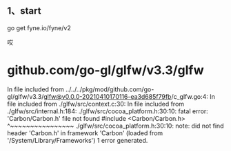 
## 1、start

go get fyne.io/fyne/v2

哎

# github.com/go-gl/glfw/v3.3/glfw
In file included from ../../../pkg/mod/github.com/go-gl/glfw/v3.3/glfw@v0.0.0-20210410170116-ea3d685f79fb/c_glfw.go:4:
In file included from ./glfw/src/context.c:30:
In file included from ./glfw/src/internal.h:184:
./glfw/src/cocoa_platform.h:30:10: fatal error: 'Carbon/Carbon.h' file not found
#include <Carbon/Carbon.h>
         ^~~~~~~~~~~~~~~~~
./glfw/src/cocoa_platform.h:30:10: note: did not find header 'Carbon.h' in framework 'Carbon' (loaded from '/System/Library/Frameworks')
1 error generated.